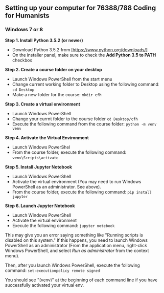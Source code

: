 

## Setting up your computer for 76388/788 Coding for Humanists

### Windows 7 or 8

**Step 1. Install Python 3.5.2 (or newer)**
- Download Python 3.5.2 from [https://www.python.org/downloads/]
- On the installer panel, make sure to check the **Add Python 3.5 to PATH** checkbox

**Step 2. Create a course folder on your desktop**
- Launch Windows PowerShell from the start menu
- Change current working folder to Desktop using the following command:
  ```cd Desktop```
- Make a new folder for the course:
  ```mkdir cfh```

**Step 3. Create a virtual environment**
- Launch Windows PowerShell
- Change your currnt folder to the course folder ```cd Desktop/cfh```
- Execute the following command from the course folder:
  ```python -m venv venv```

**Step 4. Activate the Virtual Environment**
- Launch Windows PowerShel
- From the course folder, execute the following command:
  ```venv\Scripts\activate```

**Step 5. Install Jupyter Notebook**
- Launch Windows PowerShell 
- Activate the virtual environment (You may need to run Windows PowerShell as an administrator. See above).
- From the course folder, execute the following command:
  ```pip install jupyter```

**Step 6. Launch Jupyter Notebook**
- Launch Windows PowerShell
- Activate the virtual environment
- Execute the following command:
  ```jupyter notebook```

This may give you an error saying something like "Running scripts is disabled on this system." If this happens, you need to launch Windows PowerShell as an administrator (From the application menu, right-click Windows PowerShell, and select *Run as administrator* from the context menu).

Then, after you launch Windows PowerShell, execute the following command:
```set-executionpolicy remote signed```
  
You should see "(venv)" at the beginning of each command line if you have successfully activated your virtual env.  




